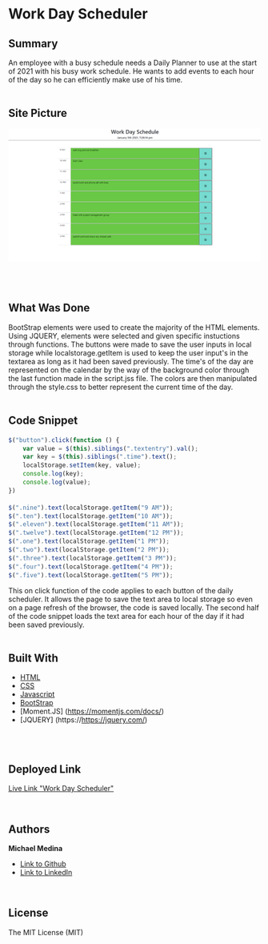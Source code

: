 # Work Day Scheduler

## Summary
An employee with a busy schedule needs a Daily Planner to use at the start of 2021 with his busy work schedule.
He wants to add events to each hour of the day so he can efficiently make use of his time. 
<br>
<br>

## Site Picture
![Site](Assets/screenshot.png)

<br>
<br>

## What Was Done
BootStrap elements were used to create the majority of the HTML elements. Using JQUERY, elements were selected and
given specific instuctions through functions. The buttons were made to save the user inputs in local storage while 
localstorage.getItem is used to keep the user input's in the textarea as long as it had been saved previously.
The time's of the day are represented on the calendar by the way of the background color through the last function
made in the script.jss file. The colors are then manipulated through the style.css to better represent the current
time of the day.
<br>
<br>

## Code Snippet
```javascript
$("button").click(function () {
    var value = $(this).siblings(".textentry").val();
    var key = $(this).siblings(".time").text();
    localStorage.setItem(key, value);
    console.log(key);
    console.log(value);
})

$(".nine").text(localStorage.getItem("9 AM"));
$(".ten").text(localStorage.getItem("10 AM"));
$(".eleven").text(localStorage.getItem("11 AM"));
$(".twelve").text(localStorage.getItem("12 PM"));
$(".one").text(localStorage.getItem("1 PM"));
$(".two").text(localStorage.getItem("2 PM"));
$(".three").text(localStorage.getItem("3 PM"));
$(".four").text(localStorage.getItem("4 PM"));
$(".five").text(localStorage.getItem("5 PM"));
```
This on click function of the code applies to each button of the daily scheduler. It allows the page to save the 
text area to local storage so even on a page refresh of the browser, the code is saved locally. The second half of
the code snippet loads the text area for each hour of the day if it had been saved previously. 
<br>
<br>

## Built With

* [HTML](https://developer.mozilla.org/en-US/docs/Web/HTML)
* [CSS](https://developer.mozilla.org/en-US/docs/Web/CSS)
* [Javascript](https://developer.mozilla.org/en-US/docs/Web/JavaScript)
* [BootStrap](https://getbootstrap.com/)
* [Moment.JS] (https://momentjs.com/docs/)
* [JQUERY] (https://https://jquery.com/)


<br>
<br>

## Deployed Link

[Live Link "Work Day Scheduler"](https://michaelanthonyyy.github.io/work-day-scheduler/)

<br>

## Authors

**Michael Medina** 
- [Link to Github](https://github.com/michaelanthonyyy)
- [Link to LinkedIn](https://www.linkedin.com/in/michael-medina-22aa70200?lipi=urn%3Ali%3Apage%3Ad_flagship3_profile_view_base_contact_details%3B311BosSLTMS4JkhAfkX61A%3D%3D)

<br>

## License
The MIT License (MIT)
